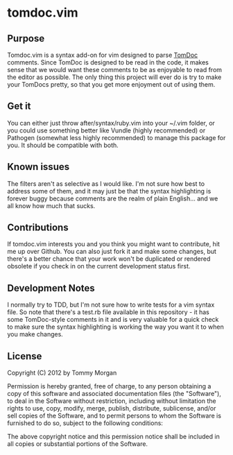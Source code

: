 # tomdoc.vim

## Purpose

Tomdoc.vim is a syntax add-on for vim designed to parse [TomDoc][tomdoc] comments.
Since TomDoc is designed to be read in the code, it makes sense that we
would want these comments to be as enjoyable to read from the editor as
possible. The only thing this project will ever do is try to make your
TomDocs pretty, so that you get more enjoyment out of using them.

## Get it

You can either just throw after/syntax/ruby.vim into your ~/.vim folder, or you
could use something better like Vundle (highly recommended) or Pathogen
(somewhat less highly recommended) to manage this package for you. It
should be compatible with both.

## Known issues

The filters aren't as selective as I would like. I'm not sure how best to
address some of them, and it may just be that the syntax highlighting is
forever buggy because comments are the realm of plain English... and we all know
how much that sucks.

## Contributions

If tomdoc.vim interests you and you think you might want to contribute, hit me up
over Github. You can also just fork it and make some changes, but there's a
better chance that your work won't be duplicated or rendered obsolete if you
check in on the current development status first.

## Development Notes

I normally try to TDD, but I'm not sure how to write tests for a vim syntax
file. So note that there's a test.rb file available in this repository - it has
some TomDoc-style comments in it and is very valuable for a quick check to make
sure the syntax highlighting is working the way you want it to when you make
changes.

## License
Copyright (C) 2012 by Tommy Morgan

Permission is hereby granted, free of charge, to any person obtaining a copy of this software and associated documentation files (the "Software"), to deal in the Software without restriction, including without limitation the rights to use, copy, modify, merge, publish, distribute, sublicense, and/or sell copies of the Software, and to permit persons to whom the Software is furnished to do so, subject to the following conditions:

The above copyright notice and this permission notice shall be included in all copies or substantial portions of the Software.

[tomdoc]: http://tomdoc.org/
